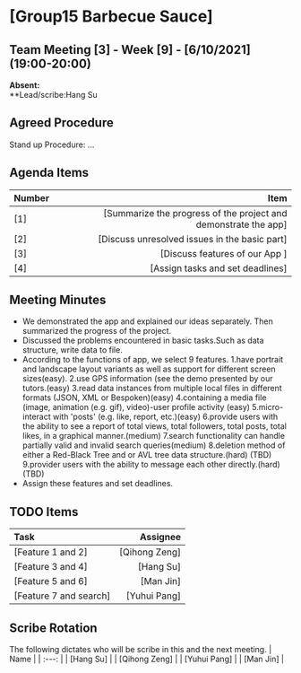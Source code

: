 # [Group15 Barbecue Sauce]


## Team Meeting [3] - Week [9] - [6/10/2021] (19:00-20:00)
**Absent:**
<br>
**Lead/scribe:Hang Su

## Agreed Procedure
Stand up Procedure: ...

## Agenda Items
| Number | Item |
| :--- | ---: |
| [1] | [Summarize the progress of the project and demonstrate the app] |
| [2] | [Discuss unresolved issues in the basic part] |
| [3] | [Discuss features of our App ] |
| [4] | [Assign tasks and set deadlines] |

## Meeting Minutes
- We demonstrated the app and explained our ideas separately.
  Then summarized the progress of the project.
- Discussed the problems encountered in basic tasks.Such as data structure, write data to file.
- According to the functions of app, we select 9 features.
  1.have portrait and landscape layout variants as well as support for different screen sizes(easy).
  2.use GPS information (see the demo presented by our tutors.(easy)
  3.read data instances from multiple local files in different formats (JSON, XML or Bespoken)(easy)
  4.containing a media file (image, animation (e.g. gif), video)-user profile activity (easy)
  5.micro-interact with 'posts' (e.g. like, report, etc.)(easy)
  6.provide users with the ability to see a report of total views, total followers, total posts, total likes, in a graphical manner.(medium)
  7.search functionality can handle partially valid and invalid search queries(medium)
  8.deletion method of either a Red-Black Tree and or AVL tree data structure.(hard) (TBD)
  9.provider users with the ability to message each other directly.(hard) (TBD)
- Assign these features and set deadlines.



## TODO Items
| Task | Assignee |
| :--- | ---: |
| [Feature 1 and 2] | [Qihong Zeng] |
| [Feature 3 and 4] | [Hang Su] |
| [Feature 5 and 6] | [Man Jin] |
| [Feature 7 and search] | [Yuhui Pang] |

## Scribe Rotation
The following dictates who will be scribe in this and the next meeting.
| Name |
| :---: |
| [Hang Su] |
| [Qihong Zeng] |
| [Yuhui Pang] |
| [Man Jin] |